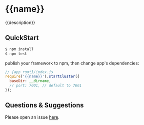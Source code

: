 # {{name}}

{{description}}

## QuickStart

```bash
$ npm install
$ npm test
```

publish your framework to npm, then change app's dependencies:

```js
// {app_root}/index.js
require('{{name}}').startCluster({
  baseDir: __dirname,
  // port: 7001, // default to 7001
});

```

## Questions & Suggestions

Please open an issue [here](https://github.com/eggjs/egg/issues).

